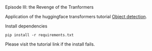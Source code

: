 Episode III: the Revenge of the Tranformers

Application of the huggingface transformers tutorial [Object detection](https://huggingface.co/docs/transformers/tasks/object_detection). 

Install dependencies 
```
pip install -r requirements.txt
```
Please visit the tutorial link if the install fails. 
